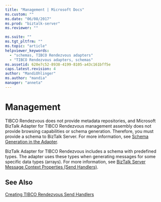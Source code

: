 ```yaml
---
title: "Management | Microsoft Docs"
ms.custom: ""
ms.date: "06/08/2017"
ms.prod: "biztalk-server"
ms.reviewer: ""

ms.suite: ""
ms.tgt_pltfrm: ""
ms.topic: "article"
helpviewer_keywords: 
  - "schemas, TIBCO Rendezvous adapters"
  - "TIBCO Rendezvous adapters, schemas"
ms.assetid: 620e7c52-8938-4199-8105-a43c161bff5e
caps.latest.revision: 4
author: "MandiOhlinger"
ms.author: "mandia"
manager: "anneta"
---
```

# Management
TIBCO Rendezvous does not provide metadata repositories, and Microsoft BizTalk Adapter for TIBCO Rendezvous management assembly does not provide browsing capabilities or schema generation. Therefore, you must provide a schema to BizTalk Server. For more information, see [Schema Generation in the Adapter](../core/schema-generation-in-the-adapter.md).  
  
 BizTalk Adapter for TIBCO Rendezvous includes a schema with predefined types. The adapter uses these types when generating messages for some specific data types (arrays). For more information, see [BizTalk Server Message Context Properties (Send Handlers)](../core/biztalk-server-message-context-properties-send-handlers.md).  
  
## See Also  
 [Creating TIBCO Rendezvous Send Handlers](../core/creating-tibco-rendezvous-send-handlers.md)